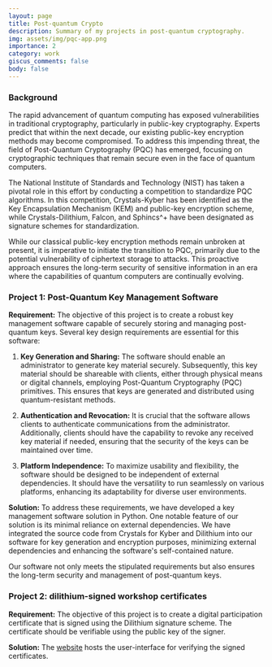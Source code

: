 ```yaml
---
layout: page
title: Post-quantum Crypto
description: Summary of my projects in post-quantum cryptography.
img: assets/img/pqc-app.png
importance: 2
category: work
giscus_comments: false
body: false
---
```


### Background
The rapid advancement of quantum computing has exposed vulnerabilities in traditional cryptography, particularly in public-key cryptography. Experts predict that within the next decade, our existing public-key encryption methods may become compromised. To address this impending threat, the field of Post-Quantum Cryptography (PQC) has emerged, focusing on cryptographic techniques that remain secure even in the face of quantum computers.

The National Institute of Standards and Technology (NIST) has taken a pivotal role in this effort by conducting a competition to standardize PQC algorithms. In this competition, Crystals-Kyber has been identified as the Key Encapsulation Mechanism (KEM) and public-key encryption scheme, while Crystals-Dilithium, Falcon, and Sphincs^+ have been designated as signature schemes for standardization.

While our classical public-key encryption methods remain unbroken at present, it is imperative to initiate the transition to PQC, primarily due to the potential vulnerability of ciphertext storage to attacks. This proactive approach ensures the long-term security of sensitive information in an era where the capabilities of quantum computers are continually evolving.

### Project 1: Post-Quantum Key Management Software

**Requirement:** The objective of this project is to create a robust key management software capable of securely storing and managing post-quantum keys. Several key design requirements are essential for this software:

1. **Key Generation and Sharing:** The software should enable an administrator to generate key material securely. Subsequently, this key material should be shareable with clients, either through physical means or digital channels, employing Post-Quantum Cryptography (PQC) primitives. This ensures that keys are generated and distributed using quantum-resistant methods.

2. **Authentication and Revocation:** It is crucial that the software allows clients to authenticate communications from the administrator. Additionally, clients should have the capability to revoke any received key material if needed, ensuring that the security of the keys can be maintained over time.

3. **Platform Independence:** To maximize usability and flexibility, the software should be designed to be independent of external dependencies. It should have the versatility to run seamlessly on various platforms, enhancing its adaptability for diverse user environments.

**Solution:** To address these requirements, we have developed a key management software solution in Python. One notable feature of our solution is its minimal reliance on external dependencies. We have integrated the source code from Crystals for Kyber and Dilithium into our software for key generation and encryption purposes, minimizing external dependencies and enhancing the software's self-contained nature.

Our software not only meets the stipulated requirements but also ensures the long-term security and management of post-quantum keys.


### Project 2: dilithium-signed workshop certificates

**Requirement:** The objective of this project is to create a digital participation certificate that is signed using the Dilithium signature scheme. The certificate should be verifiable using the public key of the signer. 

**Solution:** The [website](https://pqcworkshop-cs-ashoka.streamlit.app/) hosts the user-interface for verifying the signed certificates.

